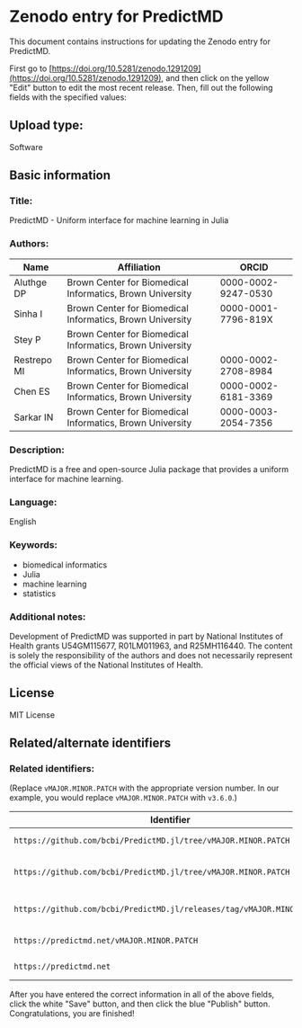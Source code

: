# Zenodo entry for PredictMD

This document contains instructions for updating the Zenodo entry for PredictMD.

First go to [https://doi.org/10.5281/zenodo.1291209](https://doi.org/10.5281/zenodo.1291209), and then click on the yellow "Edit" button to edit the most recent release. Then, fill out the following fields with the specified values:

## Upload type:
Software

## Basic information

### Title:
PredictMD - Uniform interface for machine learning in Julia

### Authors:

| Name | Affiliation | ORCID |
| --- | -------- | ---- |
| Aluthge DP | Brown Center for Biomedical Informatics, Brown University | 0000-0002-9247-0530 |
| Sinha I | Brown Center for Biomedical Informatics, Brown University | 0000-0001-7796-819X |
| Stey P | Brown Center for Biomedical Informatics, Brown University |  |
| Restrepo MI | Brown Center for Biomedical Informatics, Brown University | 0000-0002-2708-8984 |
| Chen ES | Brown Center for Biomedical Informatics, Brown University | 0000-0002-6181-3369 |
| Sarkar IN | Brown Center for Biomedical Informatics, Brown University | 0000-0003-2054-7356 |

### Description:
PredictMD is a free and open-source Julia package that provides a uniform interface for machine learning.

### Language:
English

### Keywords:
* biomedical informatics
* Julia
* machine learning
* statistics

### Additional notes:
Development of PredictMD was supported in part by National Institutes of Health grants U54GM115677, R01LM011963, and R25MH116440. The content is solely the responsibility of the authors and does not necessarily represent the official views of the National Institutes of Health.

## License
MIT License

## Related/alternate identifiers

### Related identifiers:

(Replace `vMAJOR.MINOR.PATCH` with the appropriate version number. In our example, you would replace `vMAJOR.MINOR.PATCH` with `v3.6.0`.)

| Identifier | Relationship |
| ---- | ---- |
| `https://github.com/bcbi/PredictMD.jl/tree/vMAJOR.MINOR.PATCH` | is supplemented by this upload |
| `https://github.com/bcbi/PredictMD.jl/tree/vMAJOR.MINOR.PATCH` | is an alternate identifier of this upload |
| `https://github.com/bcbi/PredictMD.jl/releases/tag/vMAJOR.MINOR.PATCH` | is an alternate identifier of this upload |
| `https://predictmd.net/vMAJOR.MINOR.PATCH` | documents this upload |
| `https://predictmd.net` | compiled/created this upload |

After you have entered the correct information in all of the above fields, click the white "Save" button, and then click the blue "Publish" button. Congratulations, you are finished!


